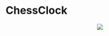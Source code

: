 # ChessClock
<p align="center">
  <img src="https://i.postimg.cc/Sxt3m860/Frame-1.png" href="">
</p>
